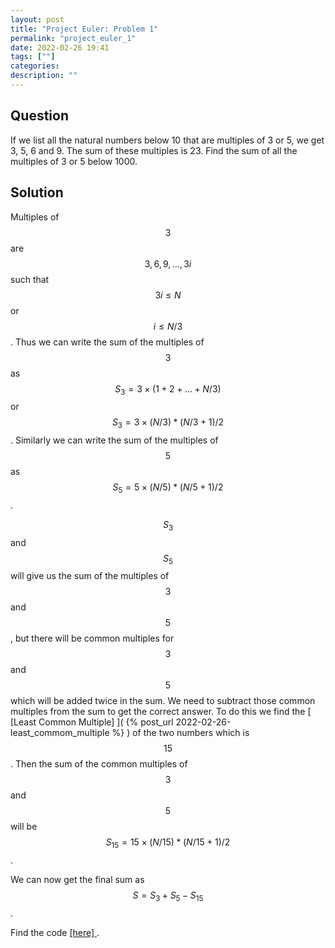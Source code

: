 ```yaml
---
layout: post
title: "Project Euler: Problem 1"
permalink: "project_euler_1"
date: 2022-02-26 19:41
tags: [""]
categories:
description: ""
---
```


## Question

If we list all the natural numbers below 10 that are multiples of 3 or 5, we get
3, 5, 6 and 9. The sum of these multiples is 23. Find the sum of all the
multiples of 3 or 5 below 1000.

## Solution

Multiples of $$3$$ are $$3,6,9,\dots,3i$$ such that $$3i \leq N$$ or $$i \leq
N/3$$. Thus we can write the sum of the multiples of $$3$$ as $$S_{3} = 3\times
(1+2+\dots +N/3)$$ or $$S_{3} = 3 \times (N/3)*(N/3+1)/2$$. Similarly we can
write the sum of the multiples of $$5$$ as $$S_{5} = 5 \times (N/5)*(N/5+1)/2$$.

$$S_3$$ and $$S_5$$ will give us the sum of the multiples of $$3$$ and $$5$$,
but there will be common multiples for $$3$$ and $$5$$ which will be added twice
in the sum. We need to subtract those common multiples from the sum to get the
correct answer. To do this we find the [ [Least Common Multiple] ]( {% post_url
2022-02-26-least_commom_multiple %} ) of the two numbers which is $$15$$. Then
the sum of the common multiples of $$3$$ and $$5$$ will be $$S_{15} = 15 \times
(N/15)*(N/15+1)/2$$.

We can now get the final sum as $$S = S_3 + S_5 - S_{15}$$.

Find the code [ [here] ](
https://github.com/kaustabpal/project_euler/blob/master/problem_1/problem_1.cpp
).
